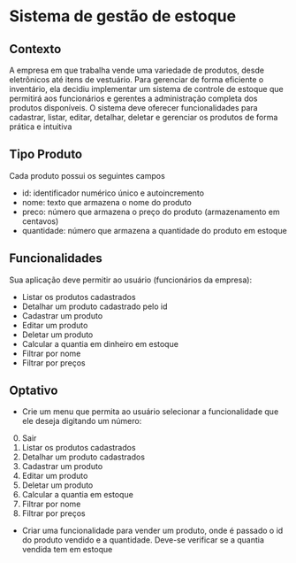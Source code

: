 # Sistema de gestão de estoque

## Contexto

A empresa em que trabalha vende uma variedade de produtos, desde eletrônicos até itens de vestuário. Para gerenciar de forma eficiente o inventário, ela decidiu implementar um sistema de controle de estoque que permitirá aos funcionários e gerentes a administração completa dos produtos disponíveis. O sistema deve oferecer funcionalidades para cadastrar, listar, editar, detalhar, deletar e gerenciar os produtos de forma prática e intuitiva

## Tipo Produto

Cada produto possui os seguintes campos

- id: identificador numérico único e autoincremento
- nome: texto que armazena o nome do produto
- preco: número que armazena o preço do produto (armazenamento em centavos)
- quantidade: número que armazena a quantidade do produto em estoque

## Funcionalidades

Sua aplicação deve permitir ao usuário (funcionários da empresa):

- Listar os produtos cadastrados
- Detalhar um produto cadastrado pelo id
- Cadastrar um produto
- Editar um produto
- Deletar um produto
- Calcular a quantia em dinheiro em estoque
- Filtrar por nome
- Filtrar por preços

## Optativo

- Crie um menu que permita ao usuário selecionar a funcionalidade que ele deseja digitando um número:

0. Sair
1. Listar os produtos cadastrados
2. Detalhar um produto cadastrados
3. Cadastrar um produto
4. Editar um produto
5. Deletar um produto
6. Calcular a quantia em estoque
7. Filtrar por nome
8. Filtrar por preços

- Criar uma funcionalidade para vender um produto, onde é passado o id do produto vendido e a quantidade. Deve-se verificar se a quantia vendida tem em estoque
